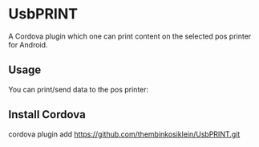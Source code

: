 # UsbPRINT
A Cordova plugin which one can print content on the selected pos printer for Android.

## Usage
You can print/send data to the pos printer:


## Install Cordova
cordova plugin add https://github.com/thembinkosiklein/UsbPRINT.git